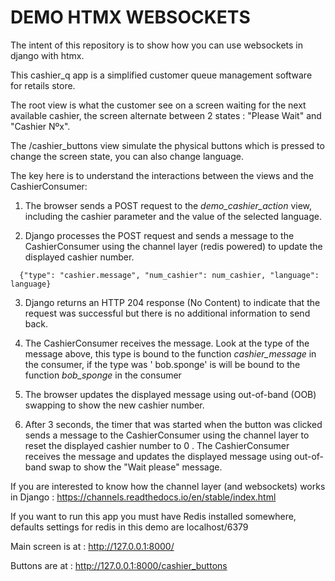 # DEMO HTMX WEBSOCKETS

The intent of this repository is to show how you can use websockets in django with htmx.

This cashier_q app is a simplified customer queue management software for retails store.

The root view is what the customer see on a screen waiting for the next available cashier,
the screen alternate between 2 states : "Please Wait" and "Cashier Nºx".

The /cashier_buttons view simulate the physical buttons which is pressed to change the
screen state, you can also change language.

The key here is to understand the interactions between the views and the CashierConsumer:

1. The browser sends a POST request to the *demo_cashier_action* view, including the
   cashier parameter and the value of the selected language.

2. Django processes the POST request and sends a message to the CashierConsumer
   using the channel layer (redis powered) to update the displayed cashier number.

```
  {"type": "cashier.message", "num_cashier": num_cashier, "language": language}
 ```

3. Django returns an HTTP 204 response (No Content) to indicate that the request was
   successful but there is no additional information to send back.

4. The CashierConsumer receives the message. Look at the type of the message above, this
   type is bound to the function *cashier_message* in the consumer, if the type was '
   bob.sponge' is will be bound to the function *bob_sponge* in the consumer

5. The browser updates the displayed message using out-of-band (OOB) swapping to show the
   new cashier number.

6. After 3 seconds, the timer that was started when the button was clicked sends a message
   to the CashierConsumer using the channel layer to reset the displayed cashier number to
   0 . The CashierConsumer receives the message and updates the displayed message using
   out-of-band swap to show the "Wait please" message.

If you are interested to know how the channel layer (and websockets) works in
Django : https://channels.readthedocs.io/en/stable/index.html


If you want to run this app you must have Redis installed somewhere, defaults settings for redis in this demo are localhost/6379

Main screen is at : http://127.0.0.1:8000/

Buttons are at : http://127.0.0.1:8000/cashier_buttons